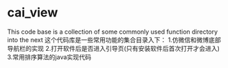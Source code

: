 # cai_view
This code base is a collection of some commonly used function directory into the next
这个代码库是一些常用功能的集合目录入下：
1.仿微信和微博底部导航栏的实现
2.打开软件后是否进入引导页(只有安装软件后首次打开才会进入)
3.常用排序算法的java实现代码

